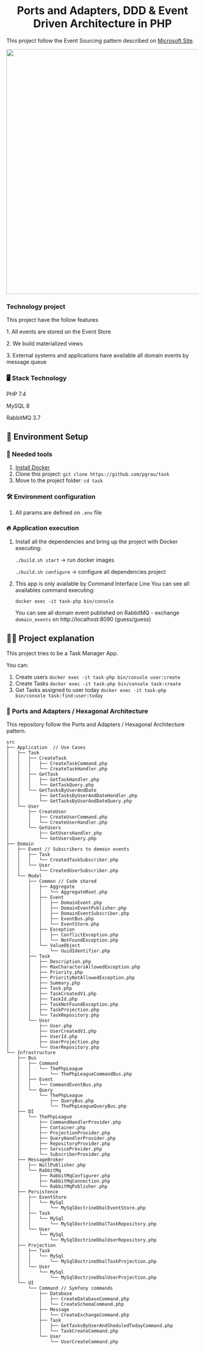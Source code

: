 <h1 align="center">
Ports and Adapters, DDD & Event Driven Architecture  in PHP
</h1>

<p align="left">
This project follow the Event Sourcing pattern described on <a href="https://docs.microsoft.com/en-us/azure/architecture/patterns/event-sourcing"/>Microsoft Site</a>.
</p>

<p align="center">
  <a href="https://docs.microsoft.com/en-us/azure/architecture/patterns/event-sourcing">
    <img src="https://docs.microsoft.com/en-us/azure/architecture/patterns/_images/event-sourcing-overview.png" width="640px" />
  </a>
</p>


### Technology project
<p>This project have the follow features</p>
<p>1. All events are stored on the Event Store</p>
<p>2. We build materialized views</p>
<p>3. External systems and applications have available all domain events by message queue</p>

### 🖥️ Stack Technology

<p>PHP 7.4</p>
<p>MySQL 8</p>
<p>RabbitMQ 3.7</p>

## 🚀 Environment Setup

### 🐳 Needed tools

1. [Install Docker](https://www.docker.com/get-started)
2. Clone this project: `git clone https://github.com/pgrau/task`
3. Move to the project folder: `cd task`

### 🛠️ Environment configuration

1. All params are defined on `.env`  file

### 🔥 Application execution

1. Install all the dependencies and bring up the project with Docker executing:
    
    `./build.sh start` -> run docker images
    
    `./build.sh configure` -> configure all dependencies project
    
2. This app is only available by Command Interface Line
   You can see all availables command executing:
   
   `docker exec -it task-php bin/console`
   
   You can see all domain event published on RabbitMQ - exchange `domain_events` on 
   http://localhost:8090 (guess/guess)
   
## 👩‍💻 Project explanation

This project tries to be a Task Manager App.

You can:

1. Create users `docker exec -it task-php bin/console user:create`
2. Create Tasks `docker exec -it task-php bin/console task:create`
3. Get Tasks assigned to user today `docker exec -it task-php bin/console task:find:user:today`

### 🎯 Ports and Adapters / Hexagonal Architecture

This repository follow the Ports and Adapters / Hexagonal Architecture  pattern.
   
```
src
├── Application  // Use Cases
│   ├── Task
│   │   ├── CreateTask
│   │   │   ├── CreateTaskCommand.php
│   │   │   └── CreateTaskHandler.php
│   │   ├── GetTask
│   │   │   ├── GetTaskHandler.php
│   │   │   └── GetTaskQuery.php
│   │   └── GetTasksByUserAndDate
│   │       ├── GetTasksByUserAndDateHandler.php
│   │       └── GetTasksByUserAndDateQuery.php
│   └── User
│       ├── CreateUser
│       │   ├── CreateUserCommand.php
│       │   └── CreateUserHandler.php
│       └── GetUsers
│           ├── GetUsersHandler.php
│           └── GetUsersQuery.php
├── Domain
│   ├── Event // Subscribers to domain events
│   │   ├── Task
│   │   │   └── CreatedTaskSubscriber.php
│   │   └── User
│   │       └── CreatedUserSubscriber.php
│   └── Model 
│       ├── Common // Code shared 
│       │   ├── Aggregate
│       │   │   └── AggregateRoot.php
│       │   ├── Event
│       │   │   ├── DomainEvent.php
│       │   │   ├── DomainEventPublisher.php
│       │   │   ├── DomainEventSubscriber.php
│       │   │   ├── EventBus.php
│       │   │   └── EventStore.php
│       │   ├── Exception
│       │   │   ├── ConflictException.php
│       │   │   └── NotFoundException.php
│       │   └── ValueObject
│       │       └── UuidIdentifier.php
│       ├── Task
│       │   ├── Description.php
│       │   ├── MaxCharactersAllowedException.php
│       │   ├── Priority.php
│       │   ├── PriorityNotAllowedException.php
│       │   ├── Summary.php
│       │   ├── Task.php
│       │   ├── TaskCreatedV1.php
│       │   ├── TaskId.php
│       │   ├── TaskNotFoundException.php
│       │   ├── TaskProjection.php
│       │   └── TaskRepository.php
│       └── User
│           ├── User.php
│           ├── UserCreatedV1.php
│           ├── UserId.php
│           ├── UserProjection.php
│           └── UserRepository.php
└── Infrastructure
    ├── Bus
    │   ├── Command
    │   │   └── ThePhpLeague
    │   │       └── ThePhpLeagueCommandBus.php
    │   ├── Event
    │   │   └── CommandEventBus.php
    │   └── Query
    │       └── ThePhpLeague
    │           ├── QueryBus.php
    │           └── ThePhpLeagueQueryBus.php
    ├── DI
    │   └── ThePhpLeague
    │       ├── CommandHandlerProvider.php
    │       ├── Container.php
    │       ├── ProjectionProvider.php
    │       ├── QueryHandlerProvider.php
    │       ├── RepositoryProvider.php
    │       ├── ServiceProvider.php
    │       └── SubscriberProvider.php
    ├── MessageBroker
    │   ├── NullPublisher.php
    │   └── RabbitMq
    │       ├── RabbitMqConfigurer.php
    │       ├── RabbitMqConnection.php
    │       └── RabbitMqPublisher.php
    ├── Persistence
    │   ├── EventStore
    │   │   └── MySql
    │   │       └── MySqlDoctrineDbalEventStore.php
    │   ├── Task
    │   │   └── MySql
    │   │       └── MySqlDoctrineDbalTaskRepository.php
    │   └── User
    │       └── MySql
    │           └── MySqlDoctrineDbalUserRepository.php
    ├── Projection
    │   ├── Task
    │   │   └── MySql
    │   │       └── MySqlDoctrineDbalTaskProjection.php
    │   └── User
    │       └── MySql
    │           └── MySqlDoctrineDbalUserProjection.php
    └── UI
        └── Command // Symfony commands
            ├── Database
            │   ├── CreateDatabaseCommand.php
            │   └── CreateSchemaCommand.php
            ├── Message
            │   └── CreateExchangeCommand.php
            ├── Task
            │   ├── GetTasksByUserAndSheduledTodayCommand.php
            │   └── TaskCreateCommand.php
            └── User
                └── UserCreateCommand.php

``` 
